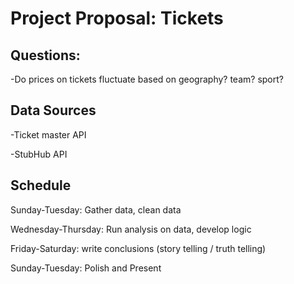 <h1> Project Proposal: Tickets </h1>

<h2> Questions: </h2>
  <p> -Do prices on tickets fluctuate based on geography? team? sport? </p>

<h2> Data Sources </h2>
  <p>-Ticket master API</p>
  <p>-StubHub API</p>


<h2> Schedule </h2>
  <p>Sunday-Tuesday: Gather data, clean data</p>
  <p>Wednesday-Thursday: Run analysis on data, develop logic</p>
  <p>Friday-Saturday: write conclusions (story telling / truth telling) </p>
  <p>Sunday-Tuesday: Polish and Present</p>
